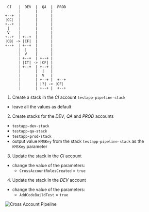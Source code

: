 ```
 CI   |  DEV  |  QA  |  PROD
      |       |      |
+--+  |       |      |
|CC|  |       |      |
+--+  |       |      |
 |    |       |      |
 V    |       |      |
+--+  | +--+  |      |
|CB| -> |CF|  |      |
+--+  | +--+  |      |
      |  |    |      |
      |  V    |      |
      | +--+  | +--+ |
      | |IT| -> |CF| |
      | +--+  | +--+ |
      |       |  |   |
      |       |  V   |
      |       | +--+ |  +--+
      |       | |?| -> |CF|
      |       | +--+ |  +--+
```


1. Create a stack in the *CI* account `testapp-pipeline-stack`
- leave all the values as default

2. Create stacks for the *DEV*, *QA* and *PROD* accounts
- `testapp-dev-stack`
- `testapp-qa-stack`
- `testapp-prod-stack`
- output value `KMSKey` from the stack `testapp-pipeline-stack` as the `KMSKey` parameter 

3. Update the stack in the *CI* account
- change the value of the parameters:
  - `CrossAccountRolesCreated` = `true`
  
4. Update the stack in the *DEV* account
- change the value of the parameters:
  - `AddCodeBuildTest` = `true`
  
![Cross Account Pipeline](https://raw.githubusercontent.com/ttulka/aws-samples/master/pipeline.png)